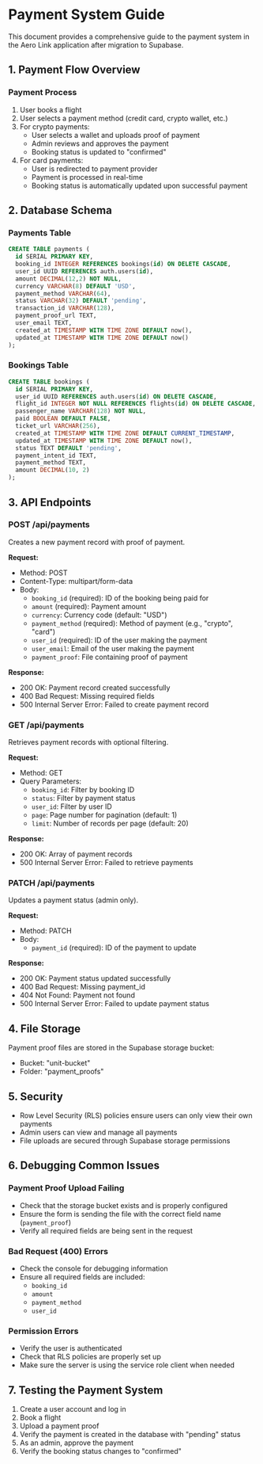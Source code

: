 # Payment System Guide

This document provides a comprehensive guide to the payment system in the Aero Link application after migration to Supabase.

## 1. Payment Flow Overview

### Payment Process
1. User books a flight
2. User selects a payment method (credit card, crypto wallet, etc.)
3. For crypto payments:
   - User selects a wallet and uploads proof of payment
   - Admin reviews and approves the payment
   - Booking status is updated to "confirmed"
4. For card payments:
   - User is redirected to payment provider
   - Payment is processed in real-time
   - Booking status is automatically updated upon successful payment

## 2. Database Schema

### Payments Table
```sql
CREATE TABLE payments (
  id SERIAL PRIMARY KEY,
  booking_id INTEGER REFERENCES bookings(id) ON DELETE CASCADE,
  user_id UUID REFERENCES auth.users(id),
  amount DECIMAL(12,2) NOT NULL,
  currency VARCHAR(8) DEFAULT 'USD',
  payment_method VARCHAR(64),
  status VARCHAR(32) DEFAULT 'pending',
  transaction_id VARCHAR(128),
  payment_proof_url TEXT,
  user_email TEXT,
  created_at TIMESTAMP WITH TIME ZONE DEFAULT now(),
  updated_at TIMESTAMP WITH TIME ZONE DEFAULT now()
);
```

### Bookings Table
```sql
CREATE TABLE bookings (
  id SERIAL PRIMARY KEY,
  user_id UUID REFERENCES auth.users(id) ON DELETE CASCADE,
  flight_id INTEGER NOT NULL REFERENCES flights(id) ON DELETE CASCADE,
  passenger_name VARCHAR(128) NOT NULL,
  paid BOOLEAN DEFAULT FALSE,
  ticket_url VARCHAR(256),
  created_at TIMESTAMP WITH TIME ZONE DEFAULT CURRENT_TIMESTAMP,
  updated_at TIMESTAMP WITH TIME ZONE DEFAULT now(),
  status TEXT DEFAULT 'pending',
  payment_intent_id TEXT,
  payment_method TEXT,
  amount DECIMAL(10, 2)
);
```

## 3. API Endpoints

### POST /api/payments
Creates a new payment record with proof of payment.

**Request:**
- Method: POST
- Content-Type: multipart/form-data
- Body:
  - `booking_id` (required): ID of the booking being paid for
  - `amount` (required): Payment amount
  - `currency`: Currency code (default: "USD")
  - `payment_method` (required): Method of payment (e.g., "crypto", "card")
  - `user_id` (required): ID of the user making the payment
  - `user_email`: Email of the user making the payment
  - `payment_proof`: File containing proof of payment

**Response:**
- 200 OK: Payment record created successfully
- 400 Bad Request: Missing required fields
- 500 Internal Server Error: Failed to create payment record

### GET /api/payments
Retrieves payment records with optional filtering.

**Request:**
- Method: GET
- Query Parameters:
  - `booking_id`: Filter by booking ID
  - `status`: Filter by payment status
  - `user_id`: Filter by user ID
  - `page`: Page number for pagination (default: 1)
  - `limit`: Number of records per page (default: 20)

**Response:**
- 200 OK: Array of payment records
- 500 Internal Server Error: Failed to retrieve payments

### PATCH /api/payments
Updates a payment status (admin only).

**Request:**
- Method: PATCH
- Body:
  - `payment_id` (required): ID of the payment to update

**Response:**
- 200 OK: Payment status updated successfully
- 400 Bad Request: Missing payment_id
- 404 Not Found: Payment not found
- 500 Internal Server Error: Failed to update payment status

## 4. File Storage

Payment proof files are stored in the Supabase storage bucket:
- Bucket: "unit-bucket"
- Folder: "payment_proofs"

## 5. Security

- Row Level Security (RLS) policies ensure users can only view their own payments
- Admin users can view and manage all payments
- File uploads are secured through Supabase storage permissions

## 6. Debugging Common Issues

### Payment Proof Upload Failing
- Check that the storage bucket exists and is properly configured
- Ensure the form is sending the file with the correct field name (`payment_proof`)
- Verify all required fields are being sent in the request

### Bad Request (400) Errors
- Check the console for debugging information
- Ensure all required fields are included:
  - `booking_id`
  - `amount`
  - `payment_method`
  - `user_id`

### Permission Errors
- Verify the user is authenticated
- Check that RLS policies are properly set up
- Make sure the server is using the service role client when needed

## 7. Testing the Payment System

1. Create a user account and log in
2. Book a flight
3. Upload a payment proof
4. Verify the payment is created in the database with "pending" status
5. As an admin, approve the payment
6. Verify the booking status changes to "confirmed"
